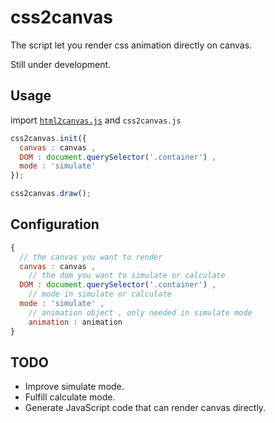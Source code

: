 # css2canvas
The script let you render css animation directly on canvas.

Still under development.
## Usage
import [`html2canvas.js`](https://github.com/niklasvh/html2canvas) and `css2canvas.js`
```javascript
css2canvas.init({
  canvas : canvas ,
  DOM : document.querySelector('.container') ,
  mode : 'simulate'
});

css2canvas.draw();
```

## Configuration 
```javascript
{
  // the canvas you want to render
  canvas : canvas ,
	// the dom you want to simulate or calculate
  DOM : document.querySelector('.container') ,
	// mode in simulate or calculate
  mode : 'simulate' ,
	// animation object , only needed in simulate mode
	animation : animation 
}
```

## TODO
* Improve simulate mode.
* Fulfill calculate mode.
* Generate JavaScript code that can render canvas directly.